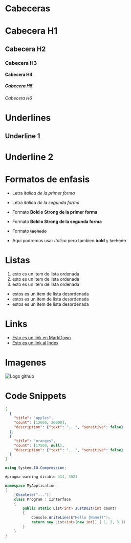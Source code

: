# Cabeceras
# Cabecera H1
## Cabecera H2
### Cabecera H3
#### Cabecera H4
##### Cabecera H5
###### Cabecera H6

# Underlines

Underline 1
------------

Underline 2
===========

# Formatos de enfasis

- Letra *italica de la primer forma*
- Letra _italica de la segunda forma_

- Formato **Bold o Strong de la primer forma**
- Formato __Bold o Strong de la segunda forma__

- Formato ~~tachado~~

- Aqui podremos usar *italica* pero tambien **bold** y ~~tachado~~

# Listas
1. esto es un item de lista ordenada
2. esto es un item de lista ordenada
3. esto es un item de lista ordenada

- estos es un item de lista desordenada
- estos es un item de lista desordenada
- estos es un item de lista desordenada

# Links
- [Esto es un link en MarkDown](http://google.com)
- [Esto es un link al Index](index.html)

# Imagenes
![Logo github](https://octicons.github.com/img/og/mark-github.png)

# Code Snippets

```JSON
[
  {
    "title": "apples",
    "count": [12000, 20000],
    "description": {"text": "...", "sensitive": false}
  },
  {
    "title": "oranges",
    "count": [17500, null],
    "description": {"text": "...", "sensitive": false}
  }
]
```

```C#
using System.IO.Compression;

#pragma warning disable 414, 3021

namespace MyApplication
{
    [Obsolete("...")]
    class Program : IInterface
    {
        public static List<int> JustDoIt(int count)
        {
            Console.WriteLine($"Hello {Name}!");
            return new List<int>(new int[] { 1, 2, 3 })
        }
    }
}
```